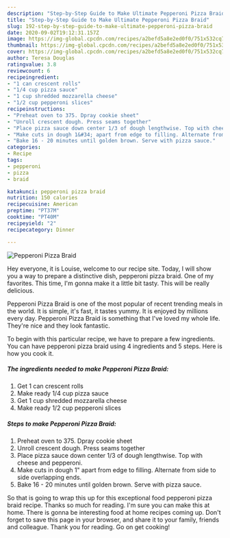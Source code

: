 ```yaml
---
description: "Step-by-Step Guide to Make Ultimate Pepperoni Pizza Braid"
title: "Step-by-Step Guide to Make Ultimate Pepperoni Pizza Braid"
slug: 192-step-by-step-guide-to-make-ultimate-pepperoni-pizza-braid
date: 2020-09-02T19:12:31.157Z
image: https://img-global.cpcdn.com/recipes/a2befd5a8e2ed0f0/751x532cq70/pepperoni-pizza-braid-recipe-main-photo.jpg
thumbnail: https://img-global.cpcdn.com/recipes/a2befd5a8e2ed0f0/751x532cq70/pepperoni-pizza-braid-recipe-main-photo.jpg
cover: https://img-global.cpcdn.com/recipes/a2befd5a8e2ed0f0/751x532cq70/pepperoni-pizza-braid-recipe-main-photo.jpg
author: Teresa Douglas
ratingvalue: 3.8
reviewcount: 6
recipeingredient:
- "1 can crescent rolls"
- "1/4 cup pizza sauce"
- "1 cup shredded mozzarella cheese"
- "1/2 cup pepperoni slices"
recipeinstructions:
- "Preheat oven to 375. Dpray cookie sheet"
- "Unroll crescent dough. Press seams together"
- "Place pizza sauce down center 1/3 of dough lengthwise. Top with cheese and pepperoni."
- "Make cuts in dough 1&#34; apart from edge to filling. Alternate from side to side overlapping ends."
- "Bake 16 - 20 minutes until golden brown. Serve with pizza sauce."
categories:
- Recipe
tags:
- pepperoni
- pizza
- braid

katakunci: pepperoni pizza braid 
nutrition: 150 calories
recipecuisine: American
preptime: "PT37M"
cooktime: "PT40M"
recipeyield: "2"
recipecategory: Dinner

---
```



![Pepperoni Pizza Braid](https://img-global.cpcdn.com/recipes/a2befd5a8e2ed0f0/751x532cq70/pepperoni-pizza-braid-recipe-main-photo.jpg)

Hey everyone, it is Louise, welcome to our recipe site. Today, I will show you a way to prepare a distinctive dish, pepperoni pizza braid. One of my favorites. This time, I'm gonna make it a little bit tasty. This will be really delicious.

Pepperoni Pizza Braid is one of the most popular of recent trending meals in the world. It is simple, it's fast, it tastes yummy. It is enjoyed by millions every day. Pepperoni Pizza Braid is something that I've loved my whole life. They're nice and they look fantastic.




To begin with this particular recipe, we have to prepare a few ingredients. You can have pepperoni pizza braid using 4 ingredients and 5 steps. Here is how you cook it.

<!--inarticleads1-->

##### The ingredients needed to make Pepperoni Pizza Braid:

1. Get 1 can crescent rolls
1. Make ready 1/4 cup pizza sauce
1. Get 1 cup shredded mozzarella cheese
1. Make ready 1/2 cup pepperoni slices




<!--inarticleads2-->

##### Steps to make Pepperoni Pizza Braid:

1. Preheat oven to 375. Dpray cookie sheet
1. Unroll crescent dough. Press seams together
1. Place pizza sauce down center 1/3 of dough lengthwise. Top with cheese and pepperoni.
1. Make cuts in dough 1&#34; apart from edge to filling. Alternate from side to side overlapping ends.
1. Bake 16 - 20 minutes until golden brown. Serve with pizza sauce.




So that is going to wrap this up for this exceptional food pepperoni pizza braid recipe. Thanks so much for reading. I'm sure you can make this at home. There is gonna be interesting food at home recipes coming up. Don't forget to save this page in your browser, and share it to your family, friends and colleague. Thank you for reading. Go on get cooking!
